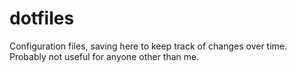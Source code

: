 # dotfiles
Configuration files, saving here to keep track of changes over time. Probably not useful for anyone other than me.

